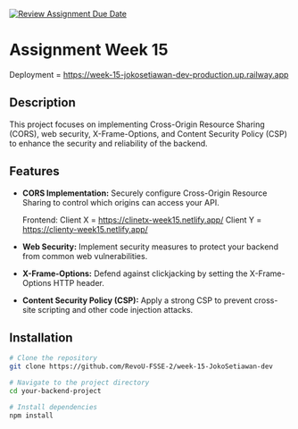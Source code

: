 [![Review Assignment Due Date](https://classroom.github.com/assets/deadline-readme-button-24ddc0f5d75046c5622901739e7c5dd533143b0c8e959d652212380cedb1ea36.svg)](https://classroom.github.com/a/A8ztcAuX)

# Assignment Week 15

Deployment = https://week-15-jokosetiawan-dev-production.up.railway.app
## Description

This project focuses on implementing Cross-Origin Resource Sharing (CORS), web security, X-Frame-Options, and Content Security Policy (CSP) to enhance the security and reliability of the backend.

## Features

- **CORS Implementation:** Securely configure Cross-Origin Resource Sharing to control which origins can access your API.

    Frontend:
    Client X = https://clinetx-week15.netlify.app/
    Client Y = https://clienty-week15.netlify.app/

- **Web Security:** Implement security measures to protect your backend from common web vulnerabilities.

- **X-Frame-Options:** Defend against clickjacking by setting the X-Frame-Options HTTP header.

- **Content Security Policy (CSP):** Apply a strong CSP to prevent cross-site scripting and other code injection attacks.

## Installation

```bash
# Clone the repository
git clone https://github.com/RevoU-FSSE-2/week-15-JokoSetiawan-dev

# Navigate to the project directory
cd your-backend-project

# Install dependencies
npm install